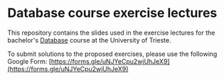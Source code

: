 # Database course exercise lectures

This repository contains the slides used in the exercise lectures for the bachelor's [Database](https://delorenzo.inginf.units.it/project/basi-di-dati-2025/) course at the University of Trieste.

To submit solutions to the proposed exercises, please use the following Google Form: [https://forms.gle/uNJYeCpu2wjUhJeX9](https://forms.gle/uNJYeCpu2wjUhJeX9)